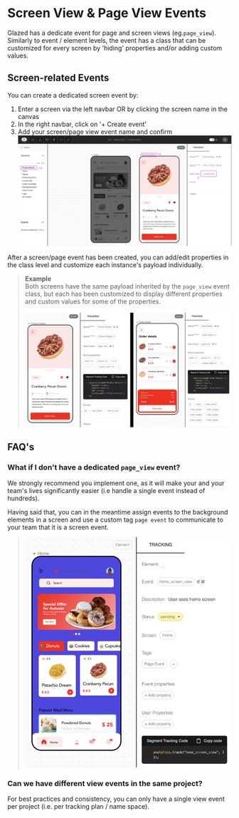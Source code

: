 # Screen View & Page View Events

Glazed has a dedicate event for page and screen views (eg.`page_view`). Similarly to event / element levels, the event has a class that can be customized for every screen by 'hiding' properties and/or adding custom values.

## Screen-related Events

You can create a dedicated screen event by:

1. Enter a screen via the left navbar OR by clicking the screen name in the canvas
2. In the right navbar, click on '+ Create event'
3. Add your screen/page view event name and confirm
   \
    ![Create Screen and Page View Events](images/create-screen-view-event.png)

After a screen/page event has been created, you can add/edit properties in the class level and customize each instance's payload individually.

> **Example**  
> Both screens have the same payload inherited by the `page_view` event class, but each has been customized to display different properties and custom values for some of the properties.  
> \
> ![Edit Screen Events Individually](images/screen-custom-values.png)

## FAQ's

### What if I don't have a dedicated `page_view` event?

We strongly recommend you implement one, as it will make your and your team's lives significantly easier (i.e handle a single event instead of hundreds).

Having said that, you can in the meantime assign events to the background elements in a screen and use a custom tag `page event` to communicate to your team that it is a screen event.

> ![Hacky Screen Event](images/hacky-page-event.png)

### Can we have different view events in the same project?

For best practices and consistency, you can only have a single view event per project (i.e. per tracking plan / name space).
